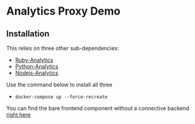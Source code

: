 # Analytics Proxy Demo
## Installation

This relies on three other sub-dependencies:
- [Ruby-Analytics](https://github.com/notjrbauer/ruby-analytics)  
- [Python-Analytics](https://github.com/notjrbauer/python-analytics)  
- [Nodejs-Analytics](https://github.com/notjrbauer/nodejs-analytics)  


Use the command below to install all three
- `docker-compose up --force-recreate`

You can find the bare frontend component without a connective backend [right here](https://notjrbauer.github.io/analytics-react/)


